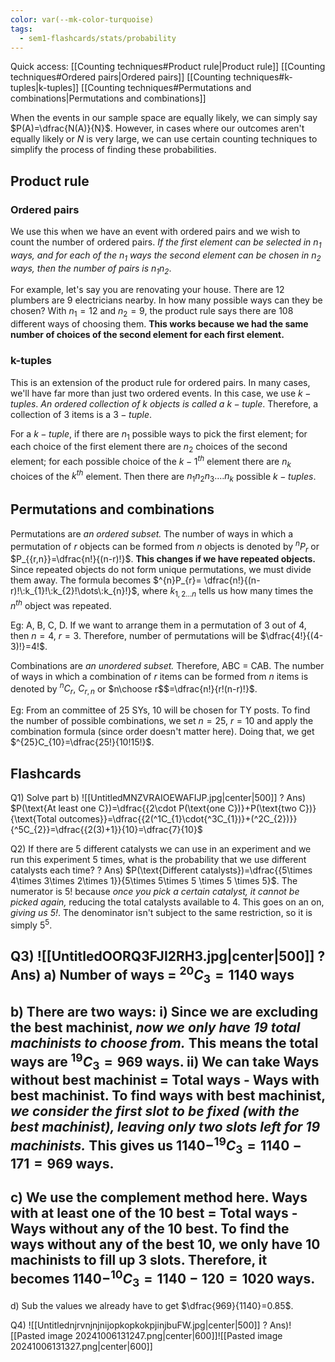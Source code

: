 ```yaml
---
color: var(--mk-color-turquoise)
tags:
  - sem1-flashcards/stats/probability
---
```

Quick access:
[[Counting techniques#Product rule|Product rule]]
	[[Counting techniques#Ordered pairs|Ordered pairs]]
	[[Counting techniques#k-tuples|k-tuples]]
[[Counting techniques#Permutations and combinations|Permutations and combinations]]

When the events in our sample space are equally likely, we can simply say $P(A)=\dfrac{N(A)}{N}$. However, in cases where our outcomes aren't equally likely or $N$ is very large, we can use certain counting techniques to simplify the process of finding these probabilities.

## Product rule
### Ordered pairs
We use this when we have an event with ordered pairs and we wish to count the number of ordered pairs. *If the first element can be selected in $n_1$ ways, and for each of the $n_1$ ways the second element can be chosen in $n_2$ ways, then the number of pairs is $n_1n_2$*.

For example, let's say you are renovating your house. There are 12 plumbers are 9 electricians nearby. In how many possible ways can they be chosen? With $n_1=12$ and $n_2=9$, the product rule says there are $108$ different ways of choosing them. **This works because we had the same number of choices of the second element for each first element.**

### k-tuples
This is an extension of the product rule for ordered pairs. In many cases, we'll have far more than just two ordered events. In this case, we use $k-tuples$. *An ordered collection of $k$ objects is called a* $k-tuple$. Therefore, a collection of $3$ items is a $3-tuple$.

For a $k-tuple$, if there are $n_1$ possible ways to pick the first element; for each choice of the first element there are $n_2$ choices of the second element; for each possible choice of the $k-1^{th}$ element there are $n_k$ choices of the $k^{th}$ element. Then there are $n_1n_2n_{3}....n_k$ possible $k-tuples$.

## Permutations and combinations
Permutations are *an ordered subset.* The number of ways in which a permutation of $r$ objects can be formed from $n$ objects is denoted by $^nP_{r}$ or $P_{{r,n}}=\dfrac{n!}{(n-r)!}$. **This changes if we have repeated objects.** Since repeated objects do not form unique permutations, we must divide them away. The formula becomes $^{n}P_{r}= \dfrac{n!}{(n-r)!\:k_{1}!\:k_{2}!\dots\:k_{n}!}$, where $k_{1,2\dots n}$ tells us how many times the $n^{th}$ object was repeated.

Eg: A, B, C, D. If we want to arrange them in a permutation of 3 out of 4, then $n=4,\:r=3$. Therefore, number of permutations will be $\dfrac{4!}{(4-3)!}=4!$.

Combinations are *an unordered subset.* Therefore, ABC = CAB. The number of ways in which a combination of $r$ items can be formed from $n$ items is denoted by $^nC_{r}$, $C_{{r,n}}$ or $n\choose r$$=\dfrac{n!}{r!(n-r)!}$.

Eg: From an committee of 25 SYs, 10 will be chosen for TY posts. To find the number of possible combinations, we set $n=25,\:r=10$ and apply the combination formula (since order doesn't matter here). Doing that, we get $^{25}C_{10}=\dfrac{25!}{10!15!}$.


## Flashcards
Q1) Solve part b)
![[UntitledMNZVRAIOEWAFIJP.jpg|center|500]]
?
Ans) $P(\text{At least one C})=\dfrac{{2\cdot P(\text{one C})}+P(\text{two C})}{\text{Total outcomes}}=\dfrac{{2(^1C_{1}\cdot{^3C_{1})}+(^2C_{2})}}{^5C_{2}}=\dfrac{{2(3)+1}}{10}=\dfrac{7}{10}$

Q2) If there are 5 different catalysts we can use in an experiment and we run this experiment 5 times, what is the probability that we use different catalysts each time?
?
Ans) $P(\text{Different catalysts})=\dfrac{{5\times 4\times 3\times 2\times 1}}{5\times 5\times 5 \times 5 \times 5}$. The numerator is $5!$ because *once you pick a certain catalyst, it cannot be picked again,* reducing the total catalysts available to 4. This goes on an on, *giving us $5!$*. The denominator isn't subject to the same restriction, so it is simply $5^5$.


Q3) ![[UntitledOORQ3FJI2RH3.jpg|center|500]]
?
Ans) a) Number of ways = $^{20}C_{3}=1140$ ways
-
b) There are two ways:
i) Since we are excluding the best machinist, *now we only have 19 total machinists to choose from.* This means the total ways are $^{19}C_{3}=969$ ways.
ii) We can take Ways without best machinist = Total ways - Ways with best machinist. To find ways with best machinist, *we consider the first slot to be fixed (with the best machinist), leaving only two slots left for 19 machinists.* This gives us $1140- ^{19}C_{3}= 1140-171=969$ ways.
-
c) We use the complement method here. Ways with at least one of the 10 best = Total ways - Ways without any of the 10 best. To find the ways without any of the best 10, we only have 10 machinists to fill up 3 slots. Therefore, it becomes $1140-^{10}C_{3}=1140-120=1020$ ways.
-
d) Sub the values we already have to get $\dfrac{969}{1140}=0.85$.

Q4) ![[UntitlednjrvnjnjnijopkopkokpjinjbuFW.jpg|center|500]]
?
Ans)![[Pasted image 20241006131247.png|center|600]]![[Pasted image 20241006131327.png|center|600]]

